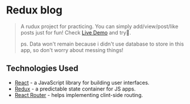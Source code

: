 
# Redux blog
> A rudux project for practicing. You can simply add/view/post/like posts just for fun!
> Check [Live Demo](https://jay-repos.github.io/react-redux-example/) and try👋.
> 
> ps. Data won't remain because i didn't use database to store in this app, so don't worry about messing things!


## Technologies Used
- [React](https://zh-hant.reactjs.org/) - a JavaScript library for building user interfaces.
- [Redux](https://redux.js.org/) - a predictable state container for JS apps.
- [React Router](https://reactrouter.com/) - helps implementing clint-side routing.
